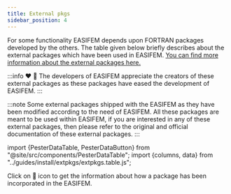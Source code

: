 ```yaml
---
title: External pkgs
sidebar_position: 4
---
```


For some functionality EASIFEM depends upon FORTRAN packages developed by the others. The table given below briefly describes about the external packages which have been used in EASIFEM. [You can find more information about the external packages here.](/guides/install/extpkgs)

:::info ❤️ 🙌
The developers of EASIFEM appreciate the creators of these external packages as these packages have eased the development of EASIFEM. 
::: 

:::note 
Some external packages shipped with the EASIFEM as they have been modified according to the need of EASIFEM. All these packages are meant to be used within EASIFEM, if you are interested in any of these external packages, then please refer to the original and official documentation of these external packages.
:::

import {PesterDataTable, PesterDataButton} from "@site/src/components/PesterDataTable";
import {columns, data} from "../guides/install/extpkgs/extpkgs.table.js";

<PesterDataTable
  columns={columns}
  data={data}
/>

Click on 🚀 icon to get the information about how a package has been incorporated in the EASIFEM.


